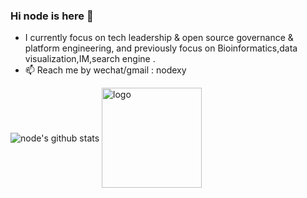 ### Hi node is here 👋

- I currently focus on tech leadership & open source governance & platform engineering, and previously focus on Bioinformatics,data visualization,IM,search engine .
- 📫 Reach me by wechat/gmail : nodexy 

<!--
**node/node** is a ✨ _special_ ✨ repository because its `README.md` (this file) appears on your GitHub profile.

Here are some ideas to get you started:

- 🔭 I’m currently working on ...
- 🌱 I’m currently learning ...
- 👯 I’m looking to collaborate on ...
- 🤔 I’m looking for help with ...
- 💬 Ask me about ...
- 📫 How to reach me: ...
- 😄 Pronouns: ...
- ⚡ Fun fact: ...
-->



<img align="center" src="https://github-readme-stats.vercel.app/api?username=node&show_icons=true&theme=vue" alt="node's github stats" />

<img src="https://github-profile-trophy.vercel.app/?username=node&theme=flat&column=9&margin-w=10" alt="logo" height="160" align="center" />
